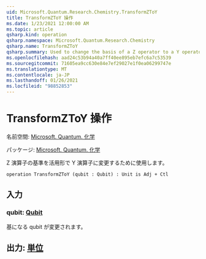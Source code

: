 ```yaml
---
uid: Microsoft.Quantum.Research.Chemistry.TransformZToY
title: TransformZToY 操作
ms.date: 1/23/2021 12:00:00 AM
ms.topic: article
qsharp.kind: operation
qsharp.namespace: Microsoft.Quantum.Research.Chemistry
qsharp.name: TransformZToY
qsharp.summary: Used to change the basis of a Z operator to a Y operator by conjugation.
ms.openlocfilehash: aad24c53b94a40a7ff40ee895eb7efc6a7c53539
ms.sourcegitcommit: 71605ea9cc630e84e7ef29027e1f0ea06299747e
ms.translationtype: MT
ms.contentlocale: ja-JP
ms.lasthandoff: 01/26/2021
ms.locfileid: "98852853"
---
```

# <a name="transformztoy-operation"></a>TransformZToY 操作

名前空間: [Microsoft. Quantum. 化学](xref:Microsoft.Quantum.Research.Chemistry)

パッケージ: [Microsoft. Quantum. 化学](https://nuget.org/packages/Microsoft.Quantum.Research.Chemistry)


Z 演算子の基準を活用形で Y 演算子に変更するために使用します。

```qsharp
operation TransformZToY (qubit : Qubit) : Unit is Adj + Ctl
```


## <a name="input"></a>入力

### <a name="qubit--qubit"></a>qubit: [Qubit](xref:microsoft.quantum.lang-ref.qubit)

基になる qubit が変更されます。



## <a name="output--unit"></a>出力: [単位](xref:microsoft.quantum.lang-ref.unit)

